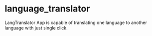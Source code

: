 # language_translator
LangTranslator App is capable of translating one language to another language with just single click.
